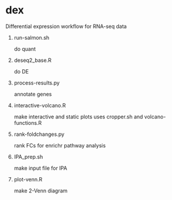 # dex
Differential expression workflow for RNA-seq data

1. run-salmon.sh

   do quant

2. deseq2_base.R

   do DE

3. process-results.py

   annotate genes

4. interactive-volcano.R

   make interactive and static plots
   uses cropper.sh and volcano-functions.R

5. rank-foldchanges.py

   rank FCs for enrichr pathway analysis

6. IPA_prep.sh

   make input file for IPA

7. plot-venn.R

   make 2-Venn diagram

